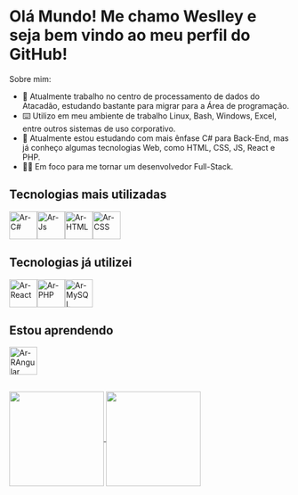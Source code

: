 # Olá Mundo! Me chamo Weslley e seja bem vindo ao meu perfil do GitHub!
Sobre mim:
- 💼 Atualmente trabalho no centro de processamento de dados do Atacadão, estudando bastante para migrar para a Área de programação.
- ⌨️ Utilizo em meu ambiente de trabalho Linux, Bash, Windows, Excel, entre outros sistemas de uso corporativo.
- 👾 Atualmente estou estudando com mais ênfase C# para Back-End, mas já conheço algumas tecnologias Web, como HTML, CSS, JS, React e PHP.
- 💪🏼 Em foco para me tornar um desenvolvedor Full-Stack.

## Tecnologias mais utilizadas
<div style="display: flex">
  <img align="center" alt="Ar-C#" height="50" src="https://cdn.jsdelivr.net/gh/devicons/devicon/icons/csharp/csharp-original.svg">
  <img align="center" alt="Ar-Js" height="50" src="https://cdn.jsdelivr.net/gh/devicons/devicon/icons/javascript/javascript-original.svg">
  <img align="center" alt="Ar-HTML" height="50" src="https://cdn.jsdelivr.net/gh/devicons/devicon/icons/html5/html5-original.svg">
  <img align="center" alt="Ar-CSS" height="50" src="https://cdn.jsdelivr.net/gh/devicons/devicon/icons/css3/css3-original.svg">
</div>

## Tecnologias já utilizei
<div style="display: flex">
  <img align="center" alt="Ar-React" height="50" src="https://cdn.jsdelivr.net/gh/devicons/devicon/icons/react/react-original.svg">
  <img align="center" alt="Ar-PHP" height="50" src="https://cdn.jsdelivr.net/gh/devicons/devicon/icons/php/php-plain.svg">
  <img align="center" alt="Ar-MySQL" height="50" src="https://cdn.jsdelivr.net/gh/devicons/devicon/icons/mysql/mysql-original.svg">
</div>

## Estou aprendendo
<img align="center" alt="Ar-RAngular" height="50" src="https://cdn.jsdelivr.net/gh/devicons/devicon/icons/angularjs/angularjs-original.svg">

##
<a href="https://github.com/wesbats">
  <img align='center' height="170em" src="https://github-readme-stats.vercel.app/api?username=wesbats&show_icons=true&bg_color=00000000"/>
  <img align='center' height="170em" src="https://github-readme-stats.vercel.app/api/top-langs/?username=wesbats&layout=compact&show_icons=true&bg_color=00000000)"/> 
</a>
